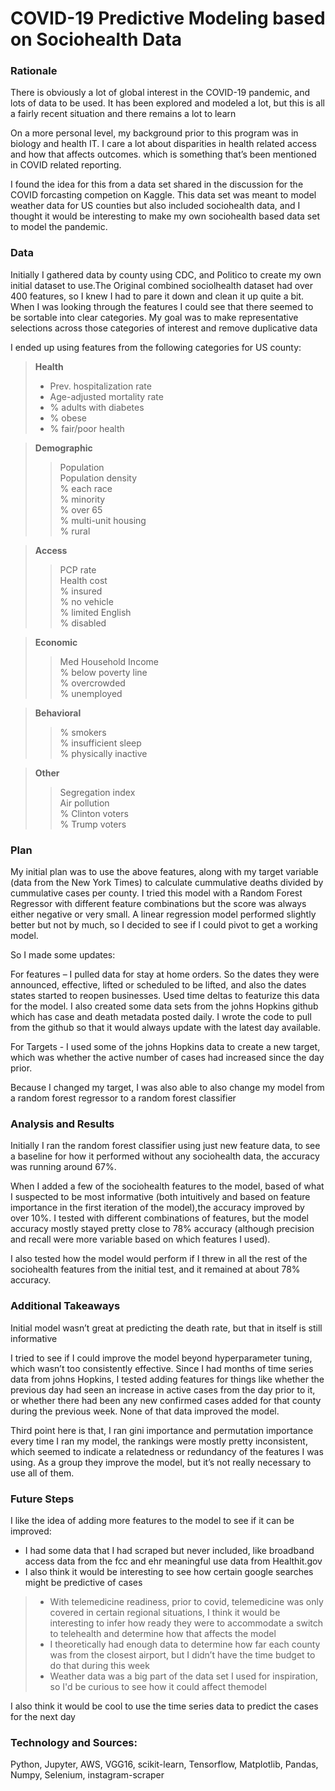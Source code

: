 # COVID-19 Predictive Modeling based on Sociohealth Data


### Rationale

There is obviously a lot of global interest in the COVID-19 pandemic, and lots of data to be used.  It has been explored and modeled a lot, but this is all a fairly recent situation and there remains a lot to learn

On a more personal level, my background prior to this program was in biology and health IT. I care a lot about disparities in health related access and how that affects outcomes. which is something that’s been mentioned in COVID related reporting. 

I found the idea for this from a data set shared in the discussion for the COVID forcasting competion on Kaggle. This data set was meant to model weather data for US counties but also included sociohealth data, and I thought it would be interesting to make my own sociohealth based data set to model the pandemic. 



### Data 

Initially I gathered data by county using CDC, and Politico to create my own initial dataset to use.The Original combined sociolhealth dataset had over 400 features, so I knew I had to pare it down and clean it up quite a bit.  
When I was looking through the features I could see that there seemed to be sortable into clear categories. My goal was to make representative selections across those categories of interest and remove duplicative data 



I ended up using features from the following categories for US county: 
>**Health**  
>- Prev. hospitalization rate  
>- Age-adjusted mortality rate  
>- % adults with diabetes  
>- % obese  
>- % fair/poor health  

>**Demographic**  
>>Population   
>>Population density  
>>% each race  
>>% minority  
>>% over 65  
>>% multi-unit housing  
>>% rural  
 
>**Access**  
>>PCP rate  
>>Health cost  
>>% insured  
>>% no vehicle  
>>% limited English  
>>% disabled  
 
>**Economic**  
>>Med Household Income  
>>% below poverty line  
>>% overcrowded  
>>% unemployed  
 
>**Behavioral**  
>>% smokers  
>>% insufficient sleep  
>>% physically inactive  
  
>**Other**  
>>Segregation index  
>>Air pollution   
>>% Clinton voters  
>>% Trump voters  
 
 
### Plan 

My initial plan was to use the above features, along with my target variable (data from the New York Times) to calculate cummulative deaths divided by cummulative cases per county. I tried this model with a Random Forest Regressor with different feature combinations but the score was always either negative or very small. A linear regression model performed slightly better but not by much, so I decided to see if I could pivot to get a working model. 

So I made some updates:

For features – I pulled data for stay at home orders. So the dates they were announced, effective, lifted or scheduled to be lifted, and also the dates states started to reopen businesses. Used time deltas to featurize this data for the model. I also created some data sets from the johns Hopkins github which has case and death metadata posted daily. I wrote the code to pull from the github so that it would always update with the latest day available. 

For Targets - I used some of the johns Hopkins data to create a new target, which was whether the active number of cases had increased since the day prior. 

Because I changed my target, I was also able to also change my model from a random forest regressor to a random forest classifier 


### Analysis and Results

Initially I ran the random forest classifier using just new feature data, to see a baseline for how it performed without any sociohealth data, the accuracy was running around 67%. 

When I added a few of the sociohealth features to the model, based of what I suspected to be most informative (both intuitively and based on feature importance in the first iteration of the model),the accuracy improved by over 10%. I tested with different combinations of features, but the model accuracy mostly stayed pretty close to 78% accuracy (although precision and recall were more variable based on which features I used). 

I also tested how the model would perform if I  threw in all the rest of the sociohealth features from the initial test, and 
it remained at about 78% accuracy. 


### Additional Takeaways

Initial model wasn’t great at predicting the death rate, but that in itself is still informative

I tried to see if I could improve the model beyond hyperparameter tuning, which wasn’t too consistently effective. Since I had months of time series data from johns Hopkins, I tested adding features for things like whether the previous day had seen an increase in active cases from the day prior to it, or whether there had been any new confirmed cases added for that county during the previous week. None of that data improved the model. 

Third point here is that, I ran gini importance and permutation importance every time I ran my model, the rankings were mostly pretty inconsistent, which seemed to indicate a relatedness or redundancy of the features I was using. As a group they improve the model, but it’s not really necessary to use all of them. 



### Future Steps 



I like the idea of adding more features to the model to see if it can be improved:

- I had some data that I had scraped but never included, like broadband access data from the fcc and ehr meaningful use data from Healthit.gov
- I also think it would be interesting to see how certain google searches might be predictive of cases  
> - With telemedicine readiness, prior to covid, telemedicine was only covered in certain regional situations, I think it would be interesting to infer how ready they were to accommodate a switch to telehealth and determine how that affects the model  
> - I theoretically had enough data to determine how far each county was from the closest airport, but I didn’t have the time budget to do that during this week  
> - Weather data was a big part of the data set I used for inspiration, so I'd be curious to see how it could affect themodel

I also think it would be cool to use the time series data to predict the cases for the next day



### Technology and Sources: 

Python, Jupyter, AWS, VGG16, scikit-learn, Tensorflow, Matplotlib, Pandas, Numpy, Selenium, instagram-scraper









